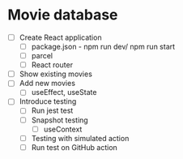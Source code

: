 # Movie database

* [ ] Create React application
  * [ ]  package.json - npm run dev/ npm run start
  * [ ] parcel
  * [ ] React router
* [ ] Show existing movies
* [ ] Add new movies
  * [ ] useEffect, useState
* [ ] Introduce testing
  * [ ] Run jest test
  * [ ] Snapshot testing
    * [ ] useContext
  * [ ] Testing with simulated action
  * [ ] Run test on GitHub action